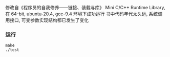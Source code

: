 修改自《程序员的自我修养——链接、装载与库》 Mini C/C++ Runtime Library, 在 64-bit, ubuntu-20.4, gcc-9.4 环境下成功运行
书中代码年代太久远, 系统调用接口, 可变参数实现结构都已发生了变化

### 运行
```
make
./test
```
